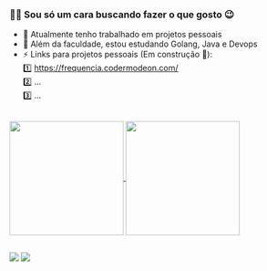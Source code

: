 ### 🙋‍♂️ Sou só um cara buscando fazer o que gosto 😉

- 🔭 Atualmente tenho trabalhado em projetos pessoais
- 🌱 Além da faculdade, estou estudando Golang, Java e Devops
- ⚡ Links para projetos pessoais (Em construção 🚧):
<br><a>1️⃣ https://frequencia.codermodeon.com/</a>
<br><a>2️⃣ ...</a>
<br><a>3️⃣ ...</a>
<br>
<a href="https://github.com/joaoAaf">
  <img height=200 align="center" src="https://github-readme-stats.vercel.app/api?username=joaoaaf&show_icons=true&theme=transparent" />
</a>
<a href="https://github.com/joaoAaf">
  <img height=200 align="center" src="https://github-readme-stats.vercel.app/api/top-langs/?username=joaoaaf&hide=html,css&show_icons=true&theme=transparent&langs_count=4&layout=donut" />
</a>

##

<div> 
  <a href = "mailto:joao.anderson.af@gmail.com"><img src="https://img.shields.io/badge/Gmail-D14836?style=for-the-badge&logo=gmail&logoColor=white" target="_blank"></a>
  <a href="https://www.linkedin.com/in/jo%C3%A3o-anderson-33366057" target="_blank"><img src="https://img.shields.io/badge/-LinkedIn-%230077B5?style=for-the-badge&logo=linkedin&logoColor=white" target="_blank"></a>   
</div>
